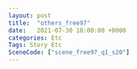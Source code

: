 ```yaml
---
layout: post
title:  "others_free97"
date:   2021-07-30 10:00:00 +0000
categories: Etc
Tags: Story Etc
SceneCode: ["scene_free97_q1_s20"]
---
```

